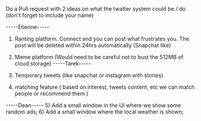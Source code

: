 Do a Pull request with 2 ideas on what the twatter system could be / do (don't forget to include your name)

-----Etienne-----
1) Ranting platform. Connect and you can post what frustrates you. The post will be deleted within 24hrs automatically (Snapchat like)
2) Meme platform (Would need to be careful not to bust the 512MB of cloud storage)
-----Tarek-----
3) Temporary tweets (like snapchat or instagram with stories)

4) matching feature ( based on interest, tweets content, etc we can match people or recommend them )

-----Dean-----
5) Add a small window in the UI where we show some random ads;
6) Add a small window where the local weather is shown;
